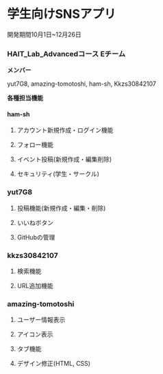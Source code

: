 # 学生向けSNSアプリ
開発期間10月1日~12月26日
### HAIT_Lab_Advancedコース Eチーム
**メンバー**

yut7G8, amazing-tomotoshi, ham-sh, Kkzs30842107

**各種担当機能**

#### ham-sh
1. アカウント新規作成・ログイン機能

2. フォロー機能

3. イベント投稿(新規作成・編集削除)

4. セキュリティ(学生・サークル)

### yut7G8
1. 投稿機能(新規作成・編集・削除)

2. いいねボタン

3. GitHubの管理

### kkzs30842107
1. 検索機能

2. URL追加機能

### amazing-tomotoshi
1. ユーザー情報表示

2. アイコン表示

3. タブ機能

4. デザイン修正(HTML, CSS)
